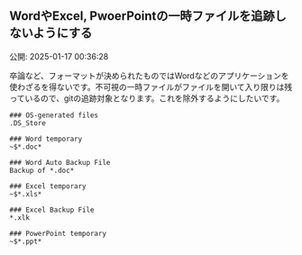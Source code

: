## WordやExcel, PwoerPointの一時ファイルを追跡しないようにする

公開: 2025-01-17 00:36:28


卒論など、フォーマットが決められたものではWordなどのアプリケーションを使わざるを得ないです。不可視の一時ファイルがファイルを開いて入り限りは残っているので、gitの追跡対象となります。これを除外するようにしたいです。

```
### OS-generated files
.DS_Store

### Word temporary
~$*.doc*

### Word Auto Backup File
Backup of *.doc*

### Excel temporary
~$*.xls*

### Excel Backup File
*.xlk

### PowerPoint temporary
~$*.ppt*
```